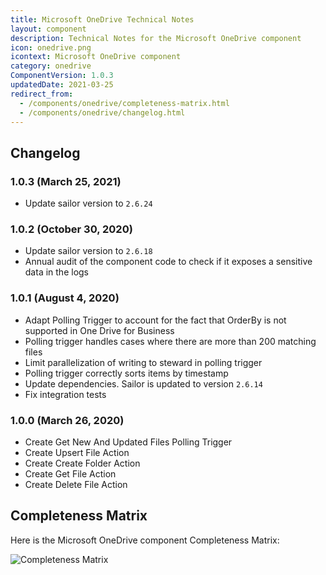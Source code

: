 ```yaml
---
title: Microsoft OneDrive Technical Notes
layout: component
description: Technical Notes for the Microsoft OneDrive component
icon: onedrive.png
icontext: Microsoft OneDrive component
category: onedrive
ComponentVersion: 1.0.3
updatedDate: 2021-03-25
redirect_from:
  - /components/onedrive/completeness-matrix.html
  - /components/onedrive/changelog.html
---
```


## Changelog

### 1.0.3 (March 25, 2021)

* Update sailor version to `2.6.24`

### 1.0.2 (October 30, 2020)

* Update sailor version to `2.6.18`
* Annual audit of the component code to check if it exposes a sensitive data in the logs

### 1.0.1 (August 4, 2020)

* Adapt Polling Trigger to account for the fact that OrderBy is not supported in One Drive for Business
* Polling trigger handles cases where there are more than 200 matching files
* Limit parallelization of writing to steward in polling trigger
* Polling trigger correctly sorts items by timestamp
* Update dependencies. Sailor is updated to version `2.6.14`
* Fix integration tests

### 1.0.0 (March 26, 2020)

* Create Get New And Updated Files Polling Trigger
* Create Upsert File Action
* Create Create Folder Action
* Create Get File Action
* Create Delete File Action

## Completeness Matrix

Here is the Microsoft OneDrive component Completeness Matrix:

![Completeness Matrix](https://user-images.githubusercontent.com/16806832/77531578-d58d1280-6e9b-11ea-8802-4ed8e492f081.png)

